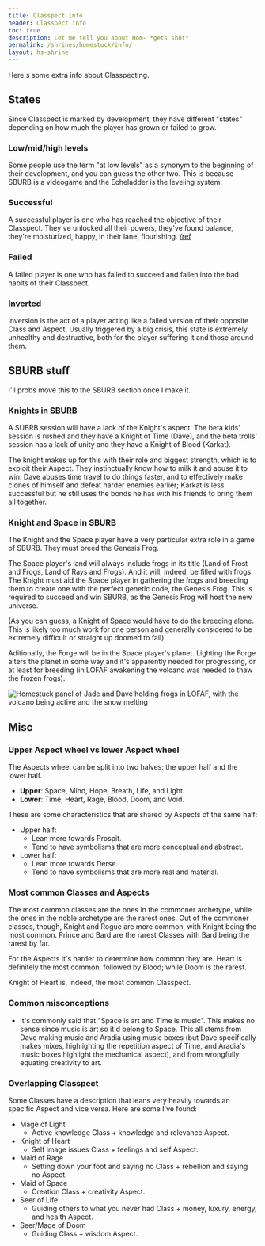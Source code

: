 ```yaml
---
title: Classpect info
header: Classpect info
toc: true
description: Let me tell you about Hom- *gets shot*
permalink: /shrines/homestuck/info/
layout: hs-shrine
---
```

Here's some extra info about Classpecting.

## States

Since Classpect is marked by development, they have different "states" depending on how much the player has grown or failed to grow.

### Low/mid/high levels

Some people use the term "at low levels" as a synonym to the beginning of their development, and you can guess the other two. This is because SBURB is a videogame and the Echeladder is the leveling system.

### Successful

A successful player is one who has reached the objective of their Classpect. They've unlocked all their powers, they've found balance, they're moisturized, happy, in their lane, flourishing. [/ref](https://knowyourmeme.com/memes/unbothered-moisturized-happy-in-my-lane-focused-flourishing)

### Failed

A failed player is one who has failed to succeed and fallen into the bad habits of their Classpect.

### Inverted

Inversion is the act of a player acting like a failed version of their opposite Class and Aspect. Usually triggered by a big crisis, this state is extremely unhealthy and destructive, both for the player suffering it and those around them.

## SBURB stuff

I'll probs move this to the SBURB section once I make it.

### Knights in SBURB

A SUBRB session will have a lack of the Knight's aspect. The beta kids' session is rushed and they have a Knight of Time (Dave), and the beta trolls' session has a lack of unity and they have a Knight of Blood (Karkat).

The knight makes up for this with their role and biggest strength, which is to exploit their Aspect. They instinctually know how to milk it and abuse it to win. Dave abuses time travel to do things faster, and to effectively make clones of himself and defeat harder enemies earlier; Karkat is less successful but he still uses the bonds he has with his friends to bring them all together.

### Knight and Space in SBURB

The Knight and the Space player have a very particular extra role in a game of SBURB. They must breed the Genesis Frog.

The Space player's land will always include frogs in its title (Land of Frost and Frogs, Land of Rays and Frogs). And it will, indeed, be filled with frogs. The Knight must aid the Space player in gathering the frogs and breeding them to create one with the perfect genetic code, the Genesis Frog. This is required to succeed and win SBURB, as the Genesis Frog will host the new universe.

(As you can guess, a Knight of Space would have to do the breeding alone. This is likely too much work for one person and generally considered to be extremely difficult or straight up doomed to fail).

Aditionally, the Forge will be in the Space player's planet. Lighting the Forge alters the planet in some way and it's apparently needed for progressing, or at least for breeding (in LOFAF awakening the volcano was needed to thaw the frozen frogs).

![Homestuck panel of Jade and Dave holding frogs in LOFAF, with the volcano being active and the snow melting](https://www.homestuck.com/images/storyfiles/hs2/scratch/room64.gif)

## Misc

### Upper Aspect wheel vs lower Aspect wheel

The Aspects wheel can be split into two halves: the upper half and the lower half.
- **Upper**: Space, Mind, Hope, Breath, Life, and Light.
- **Lower**: Time, Heart, Rage, Blood, Doom, and Void.

These are some characteristics that are shared by Aspects of the same half:
- Upper half:
    - Lean more towards Prospit.
    - Tend to have symbolisms that are more conceptual and abstract.
- Lower half:
    - Lean more towards Derse.
    - Tend to have symbolisms that are more real and material.

### Most common Classes and Aspects

The most common classes are the ones in the commoner archetype, while the ones in the noble archetype are the rarest ones. Out of the commoner classes, though, Knight and Rogue are more common, with Knight being the most common. Prince and Bard are the rarest Classes with Bard being the rarest by far.

For the Aspects it's harder to determine how common they are. Heart is definitely the most common, followed by Blood; while Doom is the rarest.

Knight of Heart is, indeed, the most common Classpect.

### Common misconceptions

- It's commonly said that "Space is art and Time is music". This makes no sense since music is art so it'd belong to Space. This all stems from Dave making music and Aradia using music boxes (but Dave specifically makes mixes, highlighting the repetition aspect of Time, and Aradia's music boxes highlight the mechanical aspect), and from wrongfully equating creativity to art.

### Overlapping Classpect

Some Classes have a description that leans very heavily towards an specific Aspect and vice versa. Here are some I've found:

- Mage of Light
    - Active knowledge Class + knowledge and relevance Aspect.
- Knight of Heart
    - Self image issues Class + feelings and self Aspect.
- Maid of Rage
    - Setting down your foot and saying no Class + rebellion and saying no Aspect.
- Maid of Space
    - Creation Class + creativity Aspect.
- Seer of Life
    - Guiding others to what you never had Class + money, luxury, energy, and health Aspect.
- Seer/Mage of Doom
    - Guiding Class + wisdom Aspect.